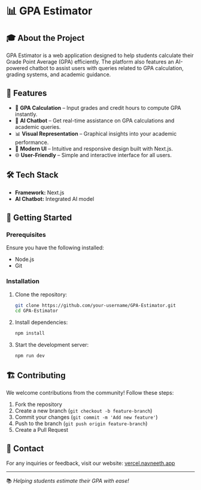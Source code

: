 # 📊 GPA Estimator

## 🎓 About the Project
GPA Estimator is a web application designed to help students calculate their Grade Point Average (GPA) efficiently. The platform also features an AI-powered chatbot to assist users with queries related to GPA calculation, grading systems, and academic guidance.

## 🚀 Features
- 🔢 **GPA Calculation** – Input grades and credit hours to compute GPA instantly.
- 🤖 **AI Chatbot** – Get real-time assistance on GPA calculations and academic queries.
- 📊 **Visual Representation** – Graphical insights into your academic performance.
- 🎨 **Modern UI** – Intuitive and responsive design built with Next.js.
- 🌐 **User-Friendly** – Simple and interactive interface for all users.

## 🛠️ Tech Stack
- **Framework:** Next.js
- **AI Chatbot:** Integrated AI model

## 🎯 Getting Started
### Prerequisites
Ensure you have the following installed:
- Node.js
- Git

### Installation
1. Clone the repository:
   ```sh
   git clone https://github.com/your-username/GPA-Estimator.git
   cd GPA-Estimator
   ```
2. Install dependencies:
   ```sh
   npm install
   ```
3. Start the development server:
   ```sh
   npm run dev
   ```

## 🏗️ Contributing
We welcome contributions from the community! Follow these steps:
1. Fork the repository
2. Create a new branch (`git checkout -b feature-branch`)
3. Commit your changes (`git commit -m 'Add new feature'`)
4. Push to the branch (`git push origin feature-branch`)
5. Create a Pull Request

## 📧 Contact
For any inquiries or feedback, visit our website: [vercel.navneeth.app](https://kingnavneeth.vercel.app)

---
📚 *Helping students estimate their GPA with ease!*
